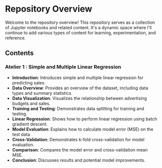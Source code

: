 # Repository Overview

Welcome to the repository overview! This repository serves as a collection of Jupyter notebooks and related content. It's a dynamic space where I'll continue to add various types of content for learning, experimentation, and reference.

## Contents

### Atelier 1 : Simple and Multiple Linear Regression

- **Introduction**: Introduces simple and multiple linear regression for predicting sales.
- **Data Overview**: Provides an overview of the dataset, including data types and summary statistics.
- **Data Visualization**: Visualizes the relationship between advertising budgets and sales.
- **Training and Testing**: Demonstrates data splitting for training and testing.
- **Linear Regression**: Shows how to perform linear regression using batch gradient descent.
- **Model Evaluation**: Explains how to calculate model error (MSE) on the test data.
- **Cross-Validation**: Demonstrates k-fold cross-validation for model evaluation.
- **Comparison**: Compares the model error and cross-validation mean MSE.
- **Conclusion**: Discusses results and potential model improvements.
